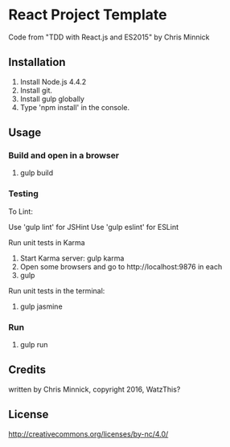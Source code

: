 # React Project Template

Code from "TDD with React.js and ES2015" by Chris Minnick

## Installation
1. Install Node.js 4.4.2
2. Install git.
3. Install gulp globally
4. Type 'npm install' in the console.

## Usage

### Build and open in a browser

1. gulp build

### Testing

To Lint:

Use 'gulp lint' for JSHint
Use 'gulp eslint' for ESLint

Run unit tests in Karma

1. Start Karma server: gulp karma
2. Open some browsers and go to http://localhost:9876 in each
3. gulp

Run unit tests in the terminal:
1. gulp jasmine

### Run

1. gulp run

## Credits
written by Chris Minnick, copyright 2016, WatzThis?

## License
http://creativecommons.org/licenses/by-nc/4.0/

